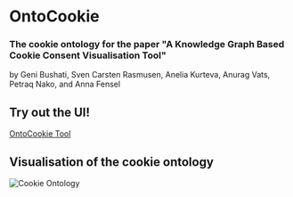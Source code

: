 # OntoCookie

### The cookie ontology for the paper "A Knowledge Graph Based Cookie Consent Visualisation Tool"
by Geni Bushati, Sven Carsten Rasmusen, Anelia Kurteva, Anurag Vats, Petraq Nako, and Anna Fensel

## Try out the UI!
[OntoCookie Tool](https://stiinnsbruck.github.io/OntoCookie/tool/cookie_application/build/web/index.html#/)

## Visualisation of the cookie ontology
![Cookie Ontology](/images/OntoCookie.png?raw=true "Cookie Ontology")
